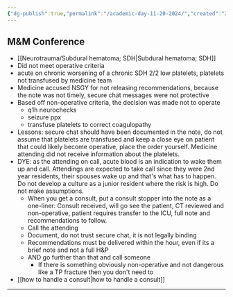 ```yaml
---
{"dg-publish":true,"permalink":"/academic-day-11-20-2024/","created":"2024-11-20T09:00:27.877-08:00","updated":"2025-09-03T13:19:24.243-07:00"}
---
```



## M&M Conference

- [[Neurotrauma/Subdural hematoma; SDH\|Subdural hematoma; SDH]]
- Did not meet operative criteria
- acute on chronic worsening of a chronic SDH 2/2 low platelets, platelets not transfused by medicine team
- Medicine accused NSGY for not releasing recommendations, because the note was not timely, secure chat messages were not protective
- Based off non-operative criteria, the decision was made not to operate
	- q1h neurochecks
	- seizure ppx
	- transfuse platelets to correct coagulopathy
- Lessons: secure chat should have been documented in the note, do not assume that platelets are transfused and keep a close eye on patient that could likely become operative, place the order yourself. Medicine attending did not receive information about the platelets. 
- DYE: as the attending on call, acute blood is an indication to wake them up and call. Attendings are expected to take call since they were 2nd year residents, their spouses wake up and that's what has to happen. Do not develop a culture as a junior resident where the risk is high. Do not make assumptions. 
	- When you get a consult, put a consult stopper into the note as a one-liner: Consult received, will go see the patient, CT reviewed and non-operative, patient requires transfer to the ICU, full note and recommendations to follow. 
	- Call the attending
	- Document, do not trust secure chat, it is not legally binding
	- Recommendations must be delivered within the hour, even if its a brief note and not a full H&P
	- AND go further than that and call someone
		- If there is something obviously non-operative and not dangerous like a TP fracture then you don't need to 
- [[how to handle a consult\|how to handle a consult]]

---

